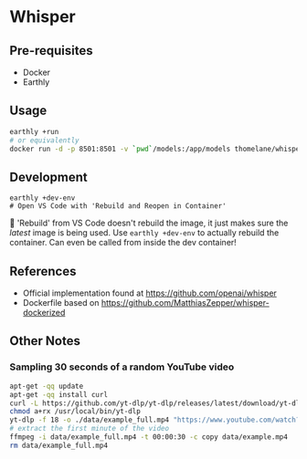 # Whisper

## Pre-requisites

* Docker
* Earthly

## Usage

```bash
earthly +run
# or equivalently
docker run -d -p 8501:8501 -v `pwd`/models:/app/models thomelane/whisper-ui:latest
```

## Development

```
earthly +dev-env
# Open VS Code with 'Rebuild and Reopen in Container'
```

🛑 'Rebuild' from VS Code doesn't rebuild the image, it just makes sure the *latest* image is being used.
Use `earthly +dev-env` to actually rebuild the container. Can even be called from inside the dev container!

## References

* Official implementation found at https://github.com/openai/whisper
* Dockerfile based on https://github.com/MatthiasZepper/whisper-dockerized

## Other Notes

### Sampling 30 seconds of a random YouTube video

```bash
apt-get -qq update
apt-get -qq install curl
curl -L https://github.com/yt-dlp/yt-dlp/releases/latest/download/yt-dlp -o /usr/local/bin/yt-dlp
chmod a+rx /usr/local/bin/yt-dlp
yt-dlp -f 18 -o ./data/example_full.mp4 "https://www.youtube.com/watch?v=uFOkMme19Zs"
# extract the first minute of the video
ffmpeg -i data/example_full.mp4 -t 00:00:30 -c copy data/example.mp4
rm data/example_full.mp4
```
